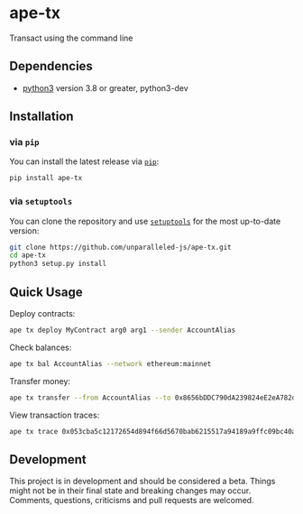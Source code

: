# ape-tx

Transact using the command line

## Dependencies

* [python3](https://www.python.org/downloads) version 3.8 or greater, python3-dev

## Installation

### via `pip`

You can install the latest release via [`pip`](https://pypi.org/project/pip/):

```bash
pip install ape-tx
```

### via `setuptools`

You can clone the repository and use [`setuptools`](https://github.com/pypa/setuptools) for the most up-to-date version:

```bash
git clone https://github.com/unparalleled-js/ape-tx.git
cd ape-tx
python3 setup.py install
```

## Quick Usage

Deploy contracts:

```bash
ape tx deploy MyContract arg0 arg1 --sender AccountAlias
```

Check balances:

```bash
ape tx bal AccountAlias --network ethereum:mainnet
```

Transfer money:

```bash
ape tx transfer --from AccountAlias --to 0x8656bDDC790dA239824eE2eA782d350c80AA2Cf4 --value "1 ETH"
```

View transaction traces:

```bash
ape tx trace 0x053cba5c12172654d894f66d5670bab6215517a94189a9ffc09bc40a589ec04d
```

## Development

This project is in development and should be considered a beta.
Things might not be in their final state and breaking changes may occur.
Comments, questions, criticisms and pull requests are welcomed.
